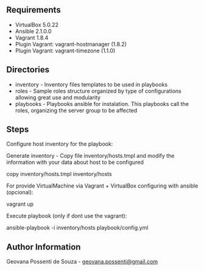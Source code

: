 Requirements
------------

* VirtualBox 5.0.22
* Ansible 2.1.0.0
* Vagrant 1.8.4
* Plugin Vagrant: vagrant-hostmanager (1.8.2)
* Plugin Vagrant: vagrant-timezone (1.1.0)

Directories
------------

* inventory - Inventory files templates to be used in playbooks
* roles - Sample roles structure organized by type of configurations allowing great use and modularity
* playbooks - Playbooks ansible for instalation. This playbooks call the roles, organizing the server group to be affected

Steps
-----

Configure host inventory for the playbook:

Generate inventory - Copy file inventory/hosts.tmpl and modify the information with your data about host to be configured

copy inventory/hosts.tmpl inventory/hosts

For provide VirtualMachine via Vagrant + VirtualBox configuring with ansible (opcional):

vagrant up

Execute playbook (only if dont use the vagrant):

ansible-playbook -i inventory/hosts playbook/config.yml

Author Information
------------------
Geovana Possenti de Souza - geovana.possenti@gmail.com
